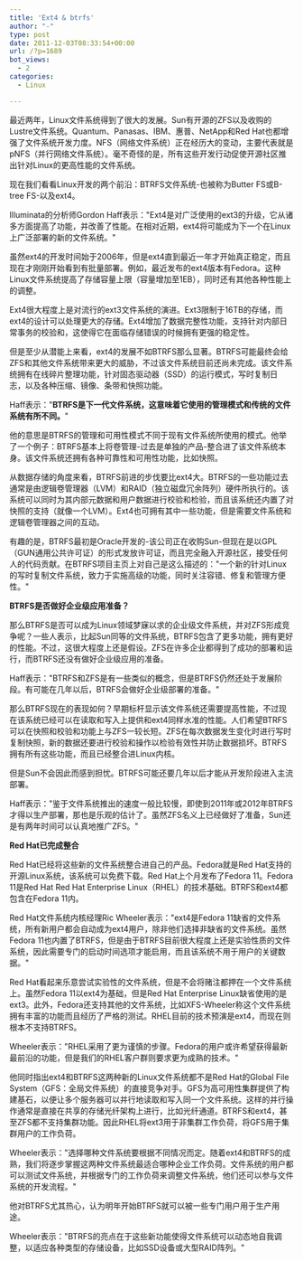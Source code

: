 ```yaml
---
title: 'Ext4 & btrfs'
author: "-"
type: post
date: 2011-12-03T08:33:54+00:00
url: /?p=1689
bot_views:
  - 2
categories:
  - Linux

---
```

最近两年，Linux文件系统得到了很大的发展。Sun有开源的ZFS以及收购的Lustre文件系统。Quantum、Panasas、IBM、惠普、NetApp和Red Hat也都增强了文件系统开发力度。NFS（网络文件系统）正在经历大的变动，主要代表就是pNFS（并行网络文件系统）。毫不奇怪的是，所有这些开发行动促使开源社区推出针对Linux的更高性能的文件系统。

现在我们看看Linux开发的两个前沿：BTRFS文件系统-也被称为Butter FS或B-tree FS-以及ext4。

Illuminata的分析师Gordon Haff表示："Ext4是对广泛使用的ext3的升级，它从诸多方面提高了功能，并改善了性能。在相对近期，ext4将可能成为下一个在Linux上广泛部署的新的文件系统。"

虽然ext4的开发时间始于2006年，但是ext4直到最近一年才开始真正稳定，而且现在才刚刚开始看到有批量部署。例如，最近发布的ext4版本有Fedora。这种Linux文件系统提高了存储容量上限（容量增加至1EB），同时还有其他各种性能上的调整。

Ext4很大程度上是对流行的ext3文件系统的演进。Ext3限制于16TB的存储，而ext4的设计可以处理更大的存储。Ext4增加了数据完整性功能，支持针对内部日常事务的校验和，这使得它在面临存储错误的时候拥有更强的稳定性。

但是至少从潜能上来看，ext4的发展不如BTRFS那么显著。BTRFS可能最终会给ZFS和其他文件系统带来更大的威胁，不过该文件系统目前还尚未完成。该文件系统拥有在线碎片整理功能，针对固态驱动器（SSD）的运行模式，写时复制日志，以及各种压缩、镜像、条带和快照功能。

Haff表示："**BTRFS是下一代文件系统，这意味着它使用的管理模式和传统的文件系统有所不同。**"

他的意思是BTRFS的管理和可用性模式不同于现有文件系统所使用的模式。他举了一个例子：BTRFS基本上将卷管理-过去是单独的产品-整合进了该文件系统本身。该文件系统还拥有各种可靠性和可用性功能，比如快照。

从数据存储的角度来看，BTRFS前进的步伐要比ext4大。BTRFS的一些功能过去通常是由逻辑卷管理器（LVM）和RAID（独立磁盘冗余阵列）硬件所执行的。该系统可以同时为其内部元数据和用户数据进行校验和检验，而且该系统还内置了对快照的支持（就像一个LVM）。Ext4也可拥有其中一些功能，但是需要文件系统和逻辑卷管理器之间的互动。

有趣的是，BTRFS最初是Oracle开发的-该公司正在收购Sun-但现在是以GPL（GUN通用公共许可证）的形式发放许可证，而且完全融入开源社区，接受任何人的代码贡献。在BTRFS项目主页上对自己是这么描述的："一个新的针对Linux的写时复制文件系统，致力于实施高级的功能，同时关注容错、修复和管理方便性。"

**BTRFS是否做好企业级应用准备？**

那么BTRFS是否可以成为Linux领域梦寐以求的企业级文件系统，并对ZFS形成竞争呢？一些人表示，比起Sun同等的文件系统，BTRFS包含了更多功能，拥有更好的性能。不过，这很大程度上还是假设。ZFS在许多企业都得到了成功的部署和运行，而BTRFS还没有做好企业级应用的准备。

Haff表示："BTRFS和ZFS是有一些类似的概念，但是BTRFS仍然还处于发展阶段。有可能在几年以后，BTRFS会做好企业级部署的准备。"

那么BTRFS现在的表现如何？早期标杆显示该文件系统还需要提高性能，不过现在该系统已经可以在读取和写入上提供和ext4同样水准的性能。人们希望BTRFS可以在快照和校验和功能上与ZFS一较长短。ZFS在每次数据发生变化时进行写时复制快照，新的数据还要进行校验和操作以检验有效性并防止数据损坏。BTRFS拥有所有这些功能，而且已经整合进Linux内核。

但是Sun不会因此而感到担忧。BTRFS可能还要几年以后才能从开发阶段进入主流部署。

Haff表示："鉴于文件系统推出的速度一般比较慢，即使到2011年或2012年BTRFS才得以生产部署，那也是乐观的估计了。虽然ZFS名义上已经做好了准备，Sun还是有两年时间可以认真地推广ZFS。"

**Red Hat已完成整合**

Red Hat已经将这些新的文件系统整合进自己的产品。Fedora就是Red Hat支持的开源Linux系统，该系统可以免费下载。Red Hat上个月发布了Fedora 11。Fedora 11是Red Hat Red Hat Enterprise Linux（RHEL）的技术基础。BTRFS和ext4都包含在Fedora 11内。

Red Hat文件系统内核经理Ric Wheeler表示："ext4是Fedora 11缺省的文件系统，所有新用户都会自动成为ext4用户，除非他们选择非缺省的文件系统。虽然Fedora 11也内置了BTRFS，但是由于BTRFS目前很大程度上还是实验性质的文件系统，因此需要专门的启动时间选项才能启用，而且该系统不用于用户的关键数据。"

Red Hat看起来乐意尝试实验性的文件系统，但是不会将赌注都押在一个文件系统上。虽然Fedora 11以ext4为基础，但是Red Hat Enterprise Linux缺省使用的是ext3。此外，Fedora还支持其他的文件系统，比如XFS-Wheeler称这个文件系统拥有丰富的功能而且经历了严格的测试。RHEL目前的技术预演是ext4，而现在则根本不支持BTRFS。

Wheeler表示："RHEL采用了更为谨慎的步骤。Fedora的用户或许希望获得最新最前沿的功能，但是我们的RHEL客户群则要求更为成熟的技术。"

他同时指出ext4和BTRFS这两种新的Linux文件系统都不是Red Hat的Global File System（GFS：全局文件系统）的直接竞争对手。GFS为高可用性集群提供了构建基石，以便让多个服务器可以并行地读取和写入同一个文件系统。这样的并行操作通常是直接在共享的存储光纤架构上进行，比如光纤通道。BTRFS和ext4，甚至ZFS都不支持集群功能。因此RHEL将ext3用于非集群工作负荷，将GFS用于集群用户的工作负荷。

Wheeler表示："选择哪种文件系统要根据不同情况而定。随着ext4和BTRFS的成熟，我们将逐步掌握这两种文件系统最适合哪种企业工作负荷。文件系统的用户都可以测试文件系统，并根据专门的工作负荷来调整文件系统，他们还可以参与文件系统的开发流程。"

他对BTRFS尤其热心，认为明年开始BTRFS就可以被一些专门用户用于生产用途。

Wheeler表示："BTRFS的亮点在于这些新功能使得文件系统可以动态地自我调整，以适应各种类型的存储设备，比如SSD设备或大型RAID阵列。"